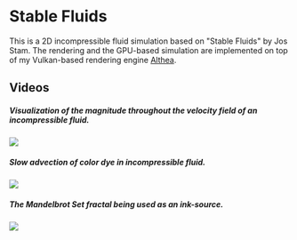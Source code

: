# Stable Fluids

This is a 2D incompressible fluid simulation based on "Stable Fluids" by Jos Stam. The rendering and the GPU-based simulation are implemented on top of my Vulkan-based rendering engine [Althea](https://github.com/nithinp7/Althea).

## Videos

##### Visualization of the magnitude throughout the velocity field of an incompressible fluid.
<img src="https://github.com/nithinp7/StableFluids/blob/main/Screenshots/VelocityFieldMag.gif" w=900px>

##### Slow advection of color dye in incompressible fluid.
<img src="https://github.com/nithinp7/StableFluids/blob/main/Screenshots/CheckerBoardSlow.gif" w=900px>

##### The Mandelbrot Set fractal being used as an ink-source.
<img src="https://github.com/nithinp7/StableFluids/blob/main/Screenshots/Mandelbrot.gif" w=500px>
